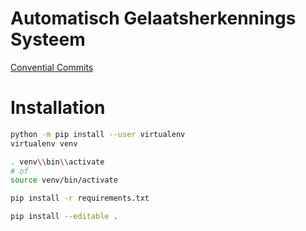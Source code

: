 # Automatisch Gelaatsherkennings Systeem

[Convential Commits](https://www.conventionalcommits.org/en/v1.0.0/)

# Installation

```bash
python -m pip install --user virtualenv
virtualenv venv

. venv\\bin\\activate
# of
source venv/bin/activate

pip install -r requirements.txt

pip install --editable .
```
